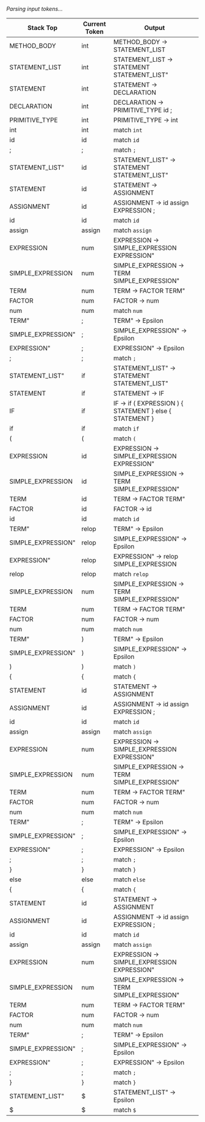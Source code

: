 *Parsing input tokens...*

| Stack Top | Current Token | Output                 |
|-----------|---------------|------------------------|
| METHOD_BODY | int | METHOD_BODY &#8594; STATEMENT_LIST 
| STATEMENT_LIST | int | STATEMENT_LIST &#8594; STATEMENT STATEMENT_LIST" 
| STATEMENT | int | STATEMENT &#8594; DECLARATION 
| DECLARATION | int | DECLARATION &#8594; PRIMITIVE_TYPE id ; 
| PRIMITIVE_TYPE | int | PRIMITIVE_TYPE &#8594; int 
| int | int | match ``int`` |
| id | id | match ``id`` |
| ; | ; | match ``;`` |
| STATEMENT_LIST" | id | STATEMENT_LIST" &#8594; STATEMENT STATEMENT_LIST" 
| STATEMENT | id | STATEMENT &#8594; ASSIGNMENT 
| ASSIGNMENT | id | ASSIGNMENT &#8594; id assign EXPRESSION ; 
| id | id | match ``id`` |
| assign | assign | match ``assign`` |
| EXPRESSION | num | EXPRESSION &#8594; SIMPLE_EXPRESSION EXPRESSION" 
| SIMPLE_EXPRESSION | num | SIMPLE_EXPRESSION &#8594; TERM SIMPLE_EXPRESSION" 
| TERM | num | TERM &#8594; FACTOR TERM" 
| FACTOR | num | FACTOR &#8594; num 
| num | num | match ``num`` |
| TERM" | ; | TERM" &#8594; Epsilon 
| SIMPLE_EXPRESSION" | ; | SIMPLE_EXPRESSION" &#8594; Epsilon 
| EXPRESSION" | ; | EXPRESSION" &#8594; Epsilon 
| ; | ; | match ``;`` |
| STATEMENT_LIST" | if | STATEMENT_LIST" &#8594; STATEMENT STATEMENT_LIST" 
| STATEMENT | if | STATEMENT &#8594; IF 
| IF | if | IF &#8594; if ( EXPRESSION ) { STATEMENT } else { STATEMENT } 
| if | if | match ``if`` |
| ( | ( | match ``(`` |
| EXPRESSION | id | EXPRESSION &#8594; SIMPLE_EXPRESSION EXPRESSION" 
| SIMPLE_EXPRESSION | id | SIMPLE_EXPRESSION &#8594; TERM SIMPLE_EXPRESSION" 
| TERM | id | TERM &#8594; FACTOR TERM" 
| FACTOR | id | FACTOR &#8594; id 
| id | id | match ``id`` |
| TERM" | relop | TERM" &#8594; Epsilon 
| SIMPLE_EXPRESSION" | relop | SIMPLE_EXPRESSION" &#8594; Epsilon 
| EXPRESSION" | relop | EXPRESSION" &#8594; relop SIMPLE_EXPRESSION 
| relop | relop | match ``relop`` |
| SIMPLE_EXPRESSION | num | SIMPLE_EXPRESSION &#8594; TERM SIMPLE_EXPRESSION" 
| TERM | num | TERM &#8594; FACTOR TERM" 
| FACTOR | num | FACTOR &#8594; num 
| num | num | match ``num`` |
| TERM" | ) | TERM" &#8594; Epsilon 
| SIMPLE_EXPRESSION" | ) | SIMPLE_EXPRESSION" &#8594; Epsilon 
| ) | ) | match ``)`` |
| { | { | match ``{`` |
| STATEMENT | id | STATEMENT &#8594; ASSIGNMENT 
| ASSIGNMENT | id | ASSIGNMENT &#8594; id assign EXPRESSION ; 
| id | id | match ``id`` |
| assign | assign | match ``assign`` |
| EXPRESSION | num | EXPRESSION &#8594; SIMPLE_EXPRESSION EXPRESSION" 
| SIMPLE_EXPRESSION | num | SIMPLE_EXPRESSION &#8594; TERM SIMPLE_EXPRESSION" 
| TERM | num | TERM &#8594; FACTOR TERM" 
| FACTOR | num | FACTOR &#8594; num 
| num | num | match ``num`` |
| TERM" | ; | TERM" &#8594; Epsilon 
| SIMPLE_EXPRESSION" | ; | SIMPLE_EXPRESSION" &#8594; Epsilon 
| EXPRESSION" | ; | EXPRESSION" &#8594; Epsilon 
| ; | ; | match ``;`` |
| } | } | match ``}`` |
| else | else | match ``else`` |
| { | { | match ``{`` |
| STATEMENT | id | STATEMENT &#8594; ASSIGNMENT 
| ASSIGNMENT | id | ASSIGNMENT &#8594; id assign EXPRESSION ; 
| id | id | match ``id`` |
| assign | assign | match ``assign`` |
| EXPRESSION | num | EXPRESSION &#8594; SIMPLE_EXPRESSION EXPRESSION" 
| SIMPLE_EXPRESSION | num | SIMPLE_EXPRESSION &#8594; TERM SIMPLE_EXPRESSION" 
| TERM | num | TERM &#8594; FACTOR TERM" 
| FACTOR | num | FACTOR &#8594; num 
| num | num | match ``num`` |
| TERM" | ; | TERM" &#8594; Epsilon 
| SIMPLE_EXPRESSION" | ; | SIMPLE_EXPRESSION" &#8594; Epsilon 
| EXPRESSION" | ; | EXPRESSION" &#8594; Epsilon 
| ; | ; | match ``;`` |
| } | } | match ``}`` |
| STATEMENT_LIST" | $ | STATEMENT_LIST" &#8594; Epsilon 
| $ | $ | match ``$`` |
